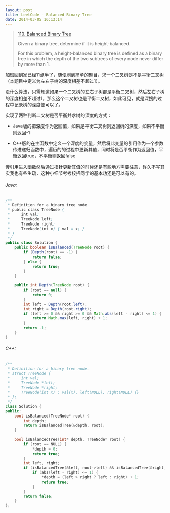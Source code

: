 ```yaml
---
layout: post
title: LeetCode - Balanced Binary Tree
date: 2014-03-05 16:13:14
---
```


> [110. Balanced Binary Tree](https://leetcode.com/problems/balanced-binary-tree/)
>
> Given a binary tree, determine if it is height-balanced.
>
> For this problem, a height-balanced binary tree is defined as a binary tree in which the depth of the two subtrees of every node never differ by more than 1.

加班回到家已经11点半了，随便刷到简单的题目，求一个二叉树是不是平衡二叉树（本题目中定义为左右子树的深度相差不超过1）。

没什么算法，只需知道如果一个二叉树的左右子树都是平衡二叉树，然后左右子树的深度相差不超过1，那么这个二叉树也是平衡二叉树，如此可见，就是深搜的过程中记录树的深度便可以了。

实现了两种判断二叉树是否平衡并求树的深度的方式：

- Java版的把深度作为返回值，如果是平衡二叉树则返回树的深度，如果不平衡则返回-1

- C++版的在主函数中定义一个深度的变量，然后将此变量的引用作为一个参数传进递归函数中，遍历的的过程中更新其值，同时将是否平衡作为返回值，平衡返回true，不平衡则返回false

传引用进入函数然后通过指针更新其值的时候还是有些地方需要注意，许久不写其实我也有些生疏，这种小细节考考校招同学的基本功还是可以有的。
<!--more-->

###### Java:
``` java
/**
 * Definition for a binary tree node.
 * public class TreeNode {
 *     int val;
 *     TreeNode left;
 *     TreeNode right;
 *     TreeNode(int x) { val = x; }
 * }
 */
public class Solution {
    public boolean isBalanced(TreeNode root) {
        if (Depth(root) == -1) {
            return false;
        } else {
            return true;
        }
    }
    
    public int Depth(TreeNode root) {
        if (root == null) {
            return 0;
        }
        int left = Depth(root.left);
        int right = Depth(root.right);
        if (left >= 0 && right >= 0 && Math.abs(left - right) <= 1) {
            return Math.max(left, right) + 1;
        }
        return -1;
    }
}
```

###### C++:
``` c++
/**
 * Definition for a binary tree node.
 * struct TreeNode {
 *     int val;
 *     TreeNode *left;
 *     TreeNode *right;
 *     TreeNode(int x) : val(x), left(NULL), right(NULL) {}
 * };
 */
class Solution {
public:
    bool isBalanced(TreeNode* root) {
        int depth;
        return isBalancedTree(&depth, root);
    }
    
    bool isBalancedTree(int* depth, TreeNode* root) {
        if (root == NULL) {
            *depth = 0;
            return true;
        }
        int left, right;
        if (isBalancedTree(&left, root->left) && isBalancedTree(&right, root->right)) {
            if (abs(left - right) <= 1) {
                *depth = (left > right ? left : right) + 1;
                return true;
            }
        }
        return false;
    }
};
```